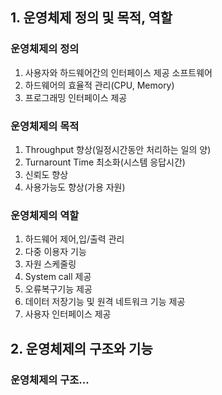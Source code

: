 ## 1. 운영체제 정의 및 목적, 역할

### 운영체제의 정의
1. 사용자와 하드웨어간의 인터페이스 제공 소프트웨어
2. 하드웨어의 효율적 관리(CPU, Memory)
3. 프로그래밍 인터페이스 제공

### 운영체제의 목적
1. Throughput 향상(일정시간동안 처리하는 일의 양)
2. Turnarount Time 최소화(시스템 응답시간)
3. 신뢰도 향상
4. 사용가능도 향상(가용 자원)

### 운영체제의 역할
1. 하드웨어 제어,입/출력 관리
2. 다중 이용자 기능
3. 자원 스케줄링
4. System call 제공
5. 오류복구기능 제공
6. 데이터 저장기능 및 원격 네트워크 기능 제공
7. 사용자 인터페이스 제공

## 2. 운영체제의 구조와 기능

### 운영체제의 구조...